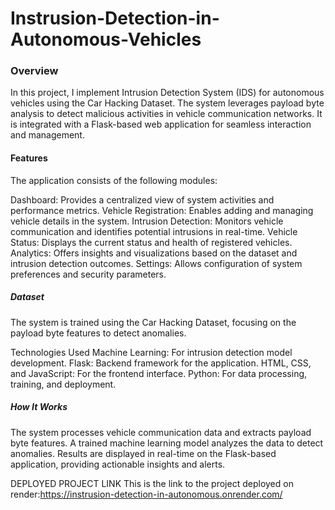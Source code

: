 # Instrusion-Detection-in-Autonomous-Vehicles

### Overview
In this project, I implement Intrusion Detection System (IDS) for autonomous vehicles using the Car Hacking Dataset. The system leverages payload byte analysis to detect malicious activities in vehicle communication networks. It is integrated with a Flask-based web application for seamless interaction and management.

#### Features
The application consists of the following modules:

Dashboard: Provides a centralized view of system activities and performance metrics.
Vehicle Registration: Enables adding and managing vehicle details in the system.
Intrusion Detection: Monitors vehicle communication and identifies potential intrusions in real-time.
Vehicle Status: Displays the current status and health of registered vehicles.
Analytics: Offers insights and visualizations based on the dataset and intrusion detection outcomes.
Settings: Allows configuration of system preferences and security parameters.

##### Dataset
The system is trained using the Car Hacking Dataset, focusing on the payload byte features to detect anomalies.

Technologies Used
Machine Learning: For intrusion detection model development.
Flask: Backend framework for the application.
HTML, CSS, and JavaScript: For the frontend interface.
Python: For data processing, training, and deployment.

##### How It Works
The system processes vehicle communication data and extracts payload byte features.
A trained machine learning model analyzes the data to detect anomalies.
Results are displayed in real-time on the Flask-based application, providing actionable insights and alerts.

DEPLOYED PROJECT LINK
This is the link to the project deployed on render:https://instrusion-detection-in-autonomous.onrender.com/
